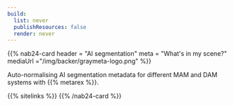 ```yaml
---
build:
  list: never
  publishResources: false
  render: never
---
```

{{% nab24-card
  header = "AI segmentation"
  meta = "What's in my scene?"
  mediaUrl ="/img/backer/graymeta-logo.png"
%}}

Auto-normalising AI segmentation metadata for different MAM and DAM systems
with {{% metarex %}}.

{{% sitelinks %}}
{{% /nab24-card %}}
